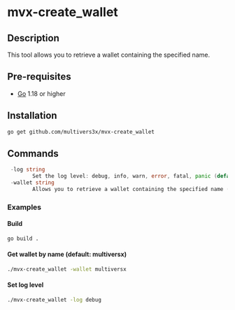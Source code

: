 # mvx-create_wallet

## Description

This tool allows you to retrieve a wallet containing the specified name.

## Pre-requisites

- [Go](https://golang.org/doc/install) 1.18 or higher

## Installation

```bash
go get github.com/multivers3x/mvx-create_wallet
```

## Commands

```go
 -log string
        Set the log level: debug, info, warn, error, fatal, panic (default "info")
 -wallet string
        Allows you to retrieve a wallet containing the specified name (default "multiversx")
```

### Examples

#### Build

```bash
go build .
```

#### Get wallet by name (default: multiversx)

```bash
./mvx-create_wallet -wallet multiversx
```

#### Set log level

```bash
./mvx-create_wallet -log debug
```
